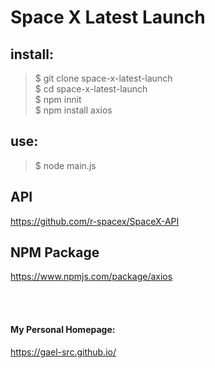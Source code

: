 # Space X Latest Launch

## install:

> $ git clone space-x-latest-launch </br>
> $ cd space-x-latest-launch </br>
> $ npm innit </br>
> $ npm install axios </br>

## use:

> $ node main.js </br>

## API

https://github.com/r-spacex/SpaceX-API

## NPM Package

https://www.npmjs.com/package/axios


</br>
</br>

#### My Personal Homepage:

https://gael-src.github.io/
